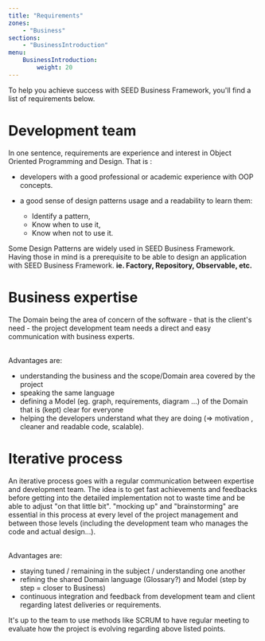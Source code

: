 ```yaml
---
title: "Requirements"
zones:
    - "Business"
sections:
    - "BusinessIntroduction"
menu:
    BusinessIntroduction:
        weight: 20
---
```


To help you achieve success with SEED Business Framework, you'll find a list of requirements below.

# Development team

In one sentence, requirements are experience and interest in Object Oriented Programming and Design. That is :

- developers with a good professional or academic experience with OOP concepts.
- a good sense of design patterns usage and a readability to learn them:

	- Identify a pattern,
	- Know when to use it,
	- Know when not to use it.

Some Design Patterns are widely used in SEED Business Framework. Having those in mind is a prerequisite to be able to design 
an application with SEED Business Framework. **ie. Factory, Repository, Observable, etc.**

# Business expertise

The Domain being the area of concern of the software - that is the client's need - the project development team needs a direct and easy communication with business experts. 

<br>
Advantages are: 

- understanding the business and the scope/Domain area covered by the project
- speaking the same language 
- defining a Model (eg. graph, requirements, diagram ...) of the Domain that is (kept) clear for everyone
- helping the developers understand what they are doing (=> motivation , cleaner and readable code, scalable).

# Iterative process  

An iterative process goes with a regular communication between expertise and development team. The idea is to get fast achievements and feedbacks before getting into the detailed implementation not to waste time and be able to adjust "on that little bit". "mocking up" and "brainstorming" are essential in this process at every level of the project management and between those levels (including the development team who manages the code and actual design...). 

<br>
Advantages are:

- staying tuned / remaining in the subject / understanding one another 
- refining the shared Domain language (Glossary?) and Model (step by step = closer to Business)
- continuous integration and feedback from development team and client regarding latest deliveries or requirements.

It's up to the team to use methods like SCRUM to have regular meeting to evaluate how the project is evolving regarding above listed points. 